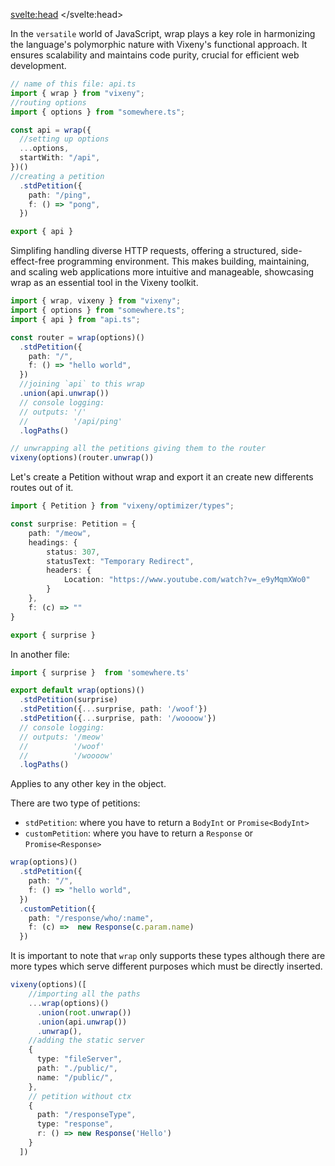 <script>
    import Heading from "$lib/components/Heading.svelte"
    import PreviousNext from "$lib/components/PreviousNext.svelte"
</script>

<svelte:head>
    <title>Routing - Vixeny</title>
    <meta name="description" content="Learn how to create routes in Vixeny" />
</svelte:head>

<Heading title="Introduction to wrap" size="2" />

In the `versatile` world of JavaScript, wrap plays a key role in harmonizing the language's polymorphic nature with Vixeny's functional approach. It ensures scalability and maintains code purity, crucial for efficient web development.

```ts
// name of this file: api.ts
import { wrap } from "vixeny";
//routing options
import { options } from "somewhere.ts"; 

const api = wrap({
  //setting up options
  ...options,
  startWith: "/api",
})()
//creating a petition
  .stdPetition({
    path: "/ping",
    f: () => "pong",
  })

export { api }
```

Simplifing handling diverse HTTP requests, offering a structured, side-effect-free programming environment. This makes building, maintaining, and scaling web applications more intuitive and manageable, showcasing wrap as an essential tool in the Vixeny toolkit.

```ts
import { wrap, vixeny } from "vixeny";
import { options } from "somewhere.ts"; 
import { api } from "api.ts"; 

const router = wrap(options)()
  .stdPetition({
    path: "/",
    f: () => "hello world",
  })
  //joining `api` to this wrap
  .union(api.unwrap())
  // console logging:
  // outputs: '/'
  //          '/api/ping'
  .logPaths()

// unwrapping all the petitions giving them to the router
vixeny(options)(router.unwrap())
```
<Heading title="Working with petitions" size="2" />

Let's create a Petition without wrap and export it an create new differents routes out of it.

```ts
import { Petition } from "vixeny/optimizer/types";

const surprise: Petition = {
    path: "/meow",
    headings: {
        status: 307,
        statusText: "Temporary Redirect",
        headers: {
            Location: "https://www.youtube.com/watch?v=_e9yMqmXWo0"
        }
    },
    f: (c) => ""
}

export { surprise }
```
In another file:

```ts
import { surprise }  from 'somewhere.ts'

export default wrap(options)()
  .stdPetition(surprise)
  .stdPetition({...surprise, path: '/woof'})
  .stdPetition({...surprise, path: '/woooow'})
  // console logging:
  // outputs: '/meow'
  //          '/woof'
  //          '/woooow'
  .logPaths()
```

Applies to any other key in the object.

<Heading title="Petitions types in wrap" size="2" />

 There are two type of petitions:
  - `stdPetition`: where you have to return a `BodyInt` or `Promise<BodyInt>`
  - `customPetition`: where you have to return a `Response` or `Promise<Response>`

```ts
wrap(options)()
  .stdPetition({
    path: "/",
    f: () => "hello world",
  })
  .customPetition({
    path: "/response/who/:name",
    f: (c) =>  new Response(c.param.name)
  })
```

It is important to note that `wrap` only supports these types although there are more types which serve different purposes which must be directly inserted.

```ts
vixeny(options)([
    //importing all the paths
    ...wrap(options)()
      .union(root.unwrap())
      .union(api.unwrap())
      .unwrap(),
    //adding the static server
    {
      type: "fileServer",
      path: "./public/",
      name: "/public/",
    },
    // petition without ctx
    {
      path: "/responseType",
      type: "response",
      r: () => new Response('Hello')
    }
  ])
```

<PreviousNext previous="/framework/init" next="/framework/wrap" />
